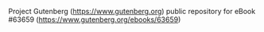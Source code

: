 Project Gutenberg (https://www.gutenberg.org) public repository for eBook #63659 (https://www.gutenberg.org/ebooks/63659)
